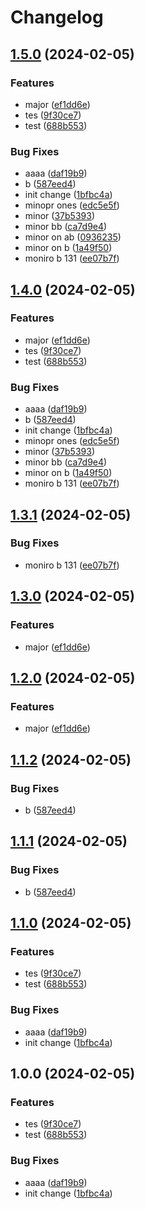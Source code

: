 # Changelog

## [1.5.0](https://github.com/nprashiyer/rp-monokle/compare/v1.4.0...v1.5.0) (2024-02-05)


### Features

* major ([ef1dd6e](https://github.com/nprashiyer/rp-monokle/commit/ef1dd6ea6552c0d2211195ab2d2c341db5340a99))
* tes ([9f30ce7](https://github.com/nprashiyer/rp-monokle/commit/9f30ce7bed049711d43203c8198e2fc0bc7c3022))
* test ([688b553](https://github.com/nprashiyer/rp-monokle/commit/688b55320325493ccacd46a64ea6ddf360287550))


### Bug Fixes

* aaaa ([daf19b9](https://github.com/nprashiyer/rp-monokle/commit/daf19b9bf700e71e4ead246c5dba5241f93d4935))
* b ([587eed4](https://github.com/nprashiyer/rp-monokle/commit/587eed4d93488b3106b05bb0d613c91b3474ad21))
* init change ([1bfbc4a](https://github.com/nprashiyer/rp-monokle/commit/1bfbc4a13b3db13c585e75b8ac440489f1772f2d))
* minopr ones ([edc5e5f](https://github.com/nprashiyer/rp-monokle/commit/edc5e5fa868a331ea758d950d6c07875eadd18b1))
* minor ([37b5393](https://github.com/nprashiyer/rp-monokle/commit/37b5393158cb7b721b14f2ecb57cd0ccef5de3da))
* minor bb ([ca7d9e4](https://github.com/nprashiyer/rp-monokle/commit/ca7d9e480410a70709ab2d9842549a480fe4ec7f))
* minor on ab ([0936235](https://github.com/nprashiyer/rp-monokle/commit/09362353f5fdabff4f2c474ad6df28b1909fb3c3))
* minor on b ([1a49f50](https://github.com/nprashiyer/rp-monokle/commit/1a49f508768877dbe6972ac882d78648f3d88456))
* moniro b 131 ([ee07b7f](https://github.com/nprashiyer/rp-monokle/commit/ee07b7f59927d89487a352e3644814ad361e5047))

## [1.4.0](https://github.com/nprashiyer/rp-monokle/compare/v1.3.1...v1.4.0) (2024-02-05)


### Features

* major ([ef1dd6e](https://github.com/nprashiyer/rp-monokle/commit/ef1dd6ea6552c0d2211195ab2d2c341db5340a99))
* tes ([9f30ce7](https://github.com/nprashiyer/rp-monokle/commit/9f30ce7bed049711d43203c8198e2fc0bc7c3022))
* test ([688b553](https://github.com/nprashiyer/rp-monokle/commit/688b55320325493ccacd46a64ea6ddf360287550))


### Bug Fixes

* aaaa ([daf19b9](https://github.com/nprashiyer/rp-monokle/commit/daf19b9bf700e71e4ead246c5dba5241f93d4935))
* b ([587eed4](https://github.com/nprashiyer/rp-monokle/commit/587eed4d93488b3106b05bb0d613c91b3474ad21))
* init change ([1bfbc4a](https://github.com/nprashiyer/rp-monokle/commit/1bfbc4a13b3db13c585e75b8ac440489f1772f2d))
* minopr ones ([edc5e5f](https://github.com/nprashiyer/rp-monokle/commit/edc5e5fa868a331ea758d950d6c07875eadd18b1))
* minor ([37b5393](https://github.com/nprashiyer/rp-monokle/commit/37b5393158cb7b721b14f2ecb57cd0ccef5de3da))
* minor bb ([ca7d9e4](https://github.com/nprashiyer/rp-monokle/commit/ca7d9e480410a70709ab2d9842549a480fe4ec7f))
* minor on b ([1a49f50](https://github.com/nprashiyer/rp-monokle/commit/1a49f508768877dbe6972ac882d78648f3d88456))
* moniro b 131 ([ee07b7f](https://github.com/nprashiyer/rp-monokle/commit/ee07b7f59927d89487a352e3644814ad361e5047))

## [1.3.1](https://github.com/nprashiyer/rp-monokle/compare/v1.3.0...v1.3.1) (2024-02-05)


### Bug Fixes

* moniro b 131 ([ee07b7f](https://github.com/nprashiyer/rp-monokle/commit/ee07b7f59927d89487a352e3644814ad361e5047))

## [1.3.0](https://github.com/nprashiyer/rp-monokle/compare/v1.2.0...v1.3.0) (2024-02-05)


### Features

* major ([ef1dd6e](https://github.com/nprashiyer/rp-monokle/commit/ef1dd6ea6552c0d2211195ab2d2c341db5340a99))

## [1.2.0](https://github.com/nprashiyer/rp-monokle/compare/v1.1.2...v1.2.0) (2024-02-05)


### Features

* major ([ef1dd6e](https://github.com/nprashiyer/rp-monokle/commit/ef1dd6ea6552c0d2211195ab2d2c341db5340a99))

## [1.1.2](https://github.com/nprashiyer/rp-monokle/compare/v1.1.1...v1.1.2) (2024-02-05)


### Bug Fixes

* b ([587eed4](https://github.com/nprashiyer/rp-monokle/commit/587eed4d93488b3106b05bb0d613c91b3474ad21))

## [1.1.1](https://github.com/nprashiyer/rp-monokle/compare/v1.1.0...v1.1.1) (2024-02-05)


### Bug Fixes

* b ([587eed4](https://github.com/nprashiyer/rp-monokle/commit/587eed4d93488b3106b05bb0d613c91b3474ad21))

## [1.1.0](https://github.com/nprashiyer/rp-monokle/compare/v1.0.0...v1.1.0) (2024-02-05)


### Features

* tes ([9f30ce7](https://github.com/nprashiyer/rp-monokle/commit/9f30ce7bed049711d43203c8198e2fc0bc7c3022))
* test ([688b553](https://github.com/nprashiyer/rp-monokle/commit/688b55320325493ccacd46a64ea6ddf360287550))


### Bug Fixes

* aaaa ([daf19b9](https://github.com/nprashiyer/rp-monokle/commit/daf19b9bf700e71e4ead246c5dba5241f93d4935))
* init change ([1bfbc4a](https://github.com/nprashiyer/rp-monokle/commit/1bfbc4a13b3db13c585e75b8ac440489f1772f2d))

## 1.0.0 (2024-02-05)


### Features

* tes ([9f30ce7](https://github.com/nprashiyer/rp-monokle/commit/9f30ce7bed049711d43203c8198e2fc0bc7c3022))
* test ([688b553](https://github.com/nprashiyer/rp-monokle/commit/688b55320325493ccacd46a64ea6ddf360287550))


### Bug Fixes

* aaaa ([daf19b9](https://github.com/nprashiyer/rp-monokle/commit/daf19b9bf700e71e4ead246c5dba5241f93d4935))
* init change ([1bfbc4a](https://github.com/nprashiyer/rp-monokle/commit/1bfbc4a13b3db13c585e75b8ac440489f1772f2d))
